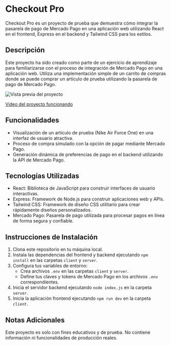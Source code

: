 # Checkout Pro

Checkout Pro es un proyecto de prueba que demuestra cómo integrar la pasarela de pago de Mercado Pago en una aplicación web utilizando React en el frontend, Express en el backend y Tailwind CSS para los estilos.

## Descripción

Este proyecto ha sido creado como parte de un ejercicio de aprendizaje para familiarizarse con el proceso de integración de Mercado Pago en una aplicación web. Utiliza una implementación simple de un carrito de compras donde se puede comprar un artículo de prueba utilizando la pasarela de pago de Mercado Pago.

![Vista previa del proyecto](https://github.com/facchin21/Checkout-Pro/issues/2#issue-2298117248)

[Video del proyecto funcionando](https://private-user-images.githubusercontent.com/130471266/330846227-f509c289-14f9-433b-8d09-ea66d853f91e.mp4?jwt=eyJhbGciOiJIUzI1NiIsInR5cCI6IkpXVCJ9.eyJpc3MiOiJnaXRodWIuY29tIiwiYXVkIjoicmF3LmdpdGh1YnVzZXJjb250ZW50LmNvbSIsImtleSI6ImtleTUiLCJleHAiOjE3MTU3ODM4MDcsIm5iZiI6MTcxNTc4MzUwNywicGF0aCI6Ii8xMzA0NzEyNjYvMzMwODQ2MjI3LWY1MDljMjg5LTE0ZjktNDMzYi04ZDA5LWVhNjZkODUzZjkxZS5tcDQ_WC1BbXotQWxnb3JpdGhtPUFXUzQtSE1BQy1TSEEyNTYmWC1BbXotQ3JlZGVudGlhbD1BS0lBVkNPRFlMU0E1M1BRSzRaQSUyRjIwMjQwNTE1JTJGdXMtZWFzdC0xJTJGczMlMkZhd3M0X3JlcXVlc3QmWC1BbXotRGF0ZT0yMDI0MDUxNVQxNDMxNDdaJlgtQW16LUV4cGlyZXM9MzAwJlgtQW16LVNpZ25hdHVyZT05YzliYzA3ZWM3MWJiMTUzNjQzMzJmNmQyOWQzNjJlYTYxYWRlODcyMjk3YmY0ODQ2MDBhMjEwMWFkZGVlOWYzJlgtQW16LVNpZ25lZEhlYWRlcnM9aG9zdCZhY3Rvcl9pZD0wJmtleV9pZD0wJnJlcG9faWQ9MCJ9.EEyzIs08WhaPMtv1PNQgd53QHa3gjF7DexzeHeawH-k)

## Funcionalidades

- Visualización de un artículo de prueba (Nike Air Force One) en una interfaz de usuario atractiva.
- Proceso de compra simulado con la opción de pagar mediante Mercado Pago.
- Generación dinámica de preferencias de pago en el backend utilizando la API de Mercado Pago.

## Tecnologías Utilizadas

- React: Biblioteca de JavaScript para construir interfaces de usuario interactivas.
- Express: Framework de Node.js para construir aplicaciones web y APIs.
- Tailwind CSS: Framework de diseño CSS utilitario para crear rápidamente diseños personalizados.
- Mercado Pago: Pasarela de pago utilizada para procesar pagos en línea de forma segura y confiable.

## Instrucciones de Instalación

1. Clona este repositorio en tu máquina local.
2. Instala las dependencias del frontend y backend ejecutando `npm install` en las carpetas `client` y `server`.
3. Configura tus variables de entorno:
   - Crea archivos `.env` en las carpetas `client` y `server`.
   - Define tus claves y tokens de Mercado Pago en los archivos `.env` correspondientes.
4. Inicia el servidor backend ejecutando `node index.js` en la carpeta `server`.
5. Inicia la aplicación frontend ejecutando `npm run dev` en la carpeta `client`.

## Notas Adicionales

Este proyecto es solo con fines educativos y de prueba. No contiene información ni funcionalidades de producción reales.
